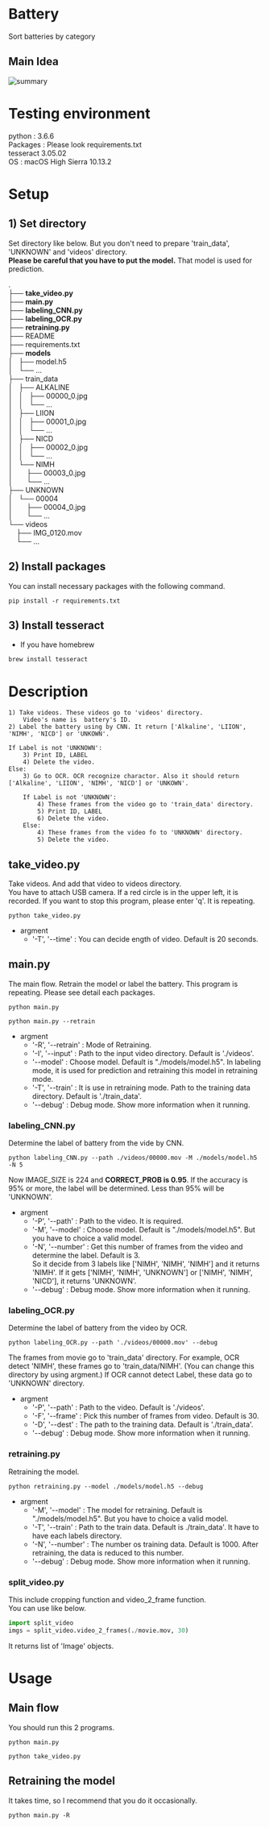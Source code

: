 # Battery
Sort batteries by category

## Main Idea
![summary](https://github.com/emi-cd/category_recognize/blob/img/imgs/flow.png?raw=true)



# Testing environment
python : 3.6.6  
Packages : Please look requirements.txt  
tesseract 3.05.02  
OS : macOS High Sierra 10.13.2


# Setup
## 1) Set directory  
Set directory like below. But you don't need to prepare 'train_data', 'UNKNOWN' and 'videos' directory.  
**Please be careful that you have to put the model.** That model is used for prediction.   

.  
├── **take_video.py**  
├── **main.py**  
├── **labeling_CNN.py**  
├── **labeling_OCR.py**   
├── **retraining.py**  
├── README  
├── requirements.txt  
├── **models**  
│   ├── model.h5  
│   └── ...  
├── train_data  
│   ├── ALKALINE  
│   │   ├── 00000_0.jpg  
│   │   └── ...  
│   ├── LIION  
│   │   ├── 00001_0.jpg  
│   │   └── ...  
│   ├── NICD  
│   │   ├── 00002_0.jpg  
│   │   └── ...  
│   └── NIMH  
│       ├── 00003_0.jpg  
│       └── ...  
├── UNKNOWN  
│   └── 00004  
│       ├── 00004_0.jpg  
│       └── ...  
└── videos  
    ├── IMG_0120.mov  
    └── ...  

## 2) Install packages  
You can install necessary packages with the following command.  
```
pip install -r requirements.txt  
```

## 3) Install tesseract  
- If you have homebrew  
```
brew install tesseract  
```



# Description
	1) Take videos. These videos go to 'videos' directory.  
		Video's name is  battery's ID.  
	2) Label the battery using by CNN. It return ['Alkaline', 'LIION', 'NIMH', 'NICD'] or 'UNKOWN'.  

	If Label is not 'UNKNOWN':  
		3) Print ID, LABEL  
		4) Delete the video.  
	Else:  
		3) Go to OCR. OCR recognize charactor. Also it should return ['Alkaline', 'LIION', 'NIMH', 'NICD'] or 'UNKOWN'.

		If Label is not 'UNKNOWN':  
			4) These frames from the video go to 'train_data' directory.  
			5) Print ID, LABEL  
			6) Delete the video.  
		Else:  
			4) These frames from the video fo to 'UNKNOWN' directory.  
			5) Delete the video.  

## take_video.py  
Take videos. And add that video to videos directory.  
You have to attach USB camera. If a red circle is in the upper left, it is recorded. If you want to stop this program, please enter 'q'. It is repeating.
```
python take_video.py
```
- argment
	- '-T', '--time' : You can decide ength of video. Default is 20 seconds.

## main.py  
The main flow.  Retrain the model or label the battery. This program is repeating.
Please see detail each packages.
```
python main.py
```

```
python main.py --retrain
```
- argment
	- '-R', '--retrain' : Mode of Retraining.
	- '-I', '--input' : Path to the input video directory. Default is './videos'.
	- '--model' : Choose model. Default is "./models/model.h5". In labeling mode, it is used for prediction and retraining this model in retraining mode.
	- '-T', '--train' : It is use in retraining mode. Path to the training data directory. Default is './train_data'.
	- '--debug' : Debug mode. Show more information when it running.

### labeling_CNN.py  
Determine the label of battery from the vide by CNN.
```  
python labeling_CNN.py --path ./videos/00000.mov -M ./models/model.h5 -N 5
```
Now IMAGE_SIZE is 224 and **CORRECT_PROB is 0.95**. If the accuracy is 95% or more, the label will be determined. Less than 95% will be 'UNKNOWN'.

- argment
	- '-P', '--path' : Path to the video. It is required.
	- '-M', '--model' : Choose model. Default is "./models/model.h5". But you have to choice a valid model.
	- '-N', '--number' : Get this number of frames from the video and determine the label. Default is 3.  
	So it decide from 3 labels like ['NIMH', 'NIMH', 'NIMH'] and it returns 'NIMH'. If it gets ['NIMH', 'NIMH', 'UNKNOWN'] or ['NIMH', 'NIMH', 'NICD'], it returns 'UNKNOWN'.
	- '--debug' : Debug mode. Show more information when it running.

### labeling_OCR.py  
Determine the label of battery from the video by OCR.  
```
python labeling_OCR.py --path './videos/00000.mov' --debug
```
The frames from movie go to 'train_data' directory. For example, OCR detect 'NIMH', these frames go to 'train_data/NIMH'. (You can change this directory by using argment.) If OCR cannot detect Label, these data go to 'UNKNOWN' directory.

- argment
	- '-P', '--path' : Path to the video. Default is './videos'.
	- '-F', '--frame' : Pick this number of frames from video. Default is 30.
	- '-D', '--dest' : The path to the training data. Default is './train_data'.
	- '--debug' : Debug mode. Show more information when it running.

### retraining.py  
Retraining the model.
```
python retraining.py --model ./models/model.h5 --debug
```
- argment
	- '-M', '--model' : The model for retraining. Default is "./models/model.h5". But you have to choice a valid model.
	- '-T', '--train' : Path to the train data. Default is ./train_data'. It have to have each labels directory.
	- '-N', '--number' : The number os training data. Default is 1000. After retraining, the data is reduced to this number.
	- '--debug' : Debug mode. Show more information when it running.

### split_video.py  
This include cropping function and video_2_frame function.  
You can use like below.
```python
import split_video
imgs = split_video.video_2_frames(./movie.mov, 30)
```
It returns list of 'Image' objects.



# Usage
## Main flow
You should run this 2 programs.

```
python main.py  
```
```
python take_video.py
```

## Retraining the model
It takes time, so I recommend that you do it occasionally.
```
python main.py -R
```
